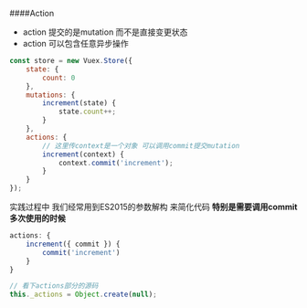 ####Action

* action 提交的是mutation 而不是直接变更状态
* action 可以包含任意异步操作



```javascript
const store = new Vuex.Store({
    state: {
        count: 0
    },
    mutations: {
        increment(state) {
            state.count++;
        }
    },
    actions: {
        // 这里传context是一个对象 可以调用commit提交mutation 
        increment(context) {
            context.commit('increment');
        }
    }
});
```



实践过程中 我们经常用到ES2015的参数解构 来简化代码 **特别是需要调用commit多次使用的时候**

```javascript
actions: {
    increment({ commit }) {
        commit('increment')
    }
}
```



```javascript
// 看下actions部分的源码
this._actions = Object.create(null);


```

